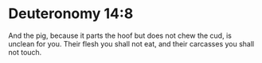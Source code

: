 # Deuteronomy 14:8

And the pig, because it parts the hoof but does not chew the cud, is unclean for you. Their flesh you shall not eat, and their carcasses you shall not touch.
